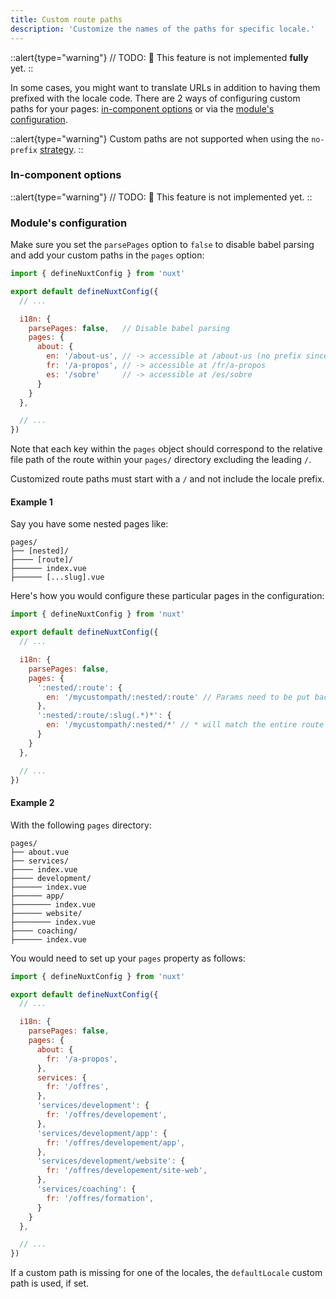 ```yaml
---
title: Custom route paths
description: 'Customize the names of the paths for specific locale.'
---
```


::alert{type="warning"}
// TODO:
🚧 This feature is not implemented **fully** yet.
::

In some cases, you might want to translate URLs in addition to having them prefixed with the locale code. There are 2 ways of configuring custom paths for your pages: [in-component options](#in-component-options) or via the [module's configuration](#modules-configuration).

::alert{type="warning"}
Custom paths are not supported when using the `no-prefix` [strategy](/strategies).
::

### In-component options

::alert{type="warning"}
// TODO:
🚧 This feature is not implemented yet.
::

### Module's configuration

Make sure you set the `parsePages` option to `false` to disable babel parsing and add your custom paths in the `pages` option:

```js {}[nuxt.config.js]
import { defineNuxtConfig } from 'nuxt'

export default defineNuxtConfig({
  // ...

  i18n: {
    parsePages: false,   // Disable babel parsing
    pages: {
      about: {
        en: '/about-us', // -> accessible at /about-us (no prefix since it's the default locale)
        fr: '/a-propos', // -> accessible at /fr/a-propos
        es: '/sobre'     // -> accessible at /es/sobre
      }
    }
  },

  // ...
})
```

Note that each key within the `pages` object should correspond to the relative file path of the route within your `pages/` directory excluding the leading `/`.

Customized route paths must start with a `/` and not include the locale prefix.

#### Example 1

Say you have some nested pages like:

```asciidoc
pages/
├── [nested]/
├──── [route]/
├────── index.vue
├────── [...slug].vue
```

Here's how you would configure these particular pages in the configuration:

```js {}[nuxt.config.js]
import { defineNuxtConfig } from 'nuxt'

export default defineNuxtConfig({
  // ...

  i18n: {
    parsePages: false,
    pages: {
      ':nested/:route': {
        en: '/mycustompath/:nested/:route' // Params need to be put back here as you would with vue-router
      },
      ':nested/:route/:slug(.*)*': {
        en: '/mycustompath/:nested/*' // * will match the entire route path after /:nested/
      }
    }
  },

  // ...
})
```

#### Example 2

With the following `pages` directory:

```asciidoc
pages/
├── about.vue
├── services/
├──── index.vue
├──── development/
├────── index.vue
├────── app/
├──────── index.vue
├────── website/
├──────── index.vue
├──── coaching/
├────── index.vue
```

You would need to set up your `pages` property as follows:

```js {}[nuxt.config.js]
import { defineNuxtConfig } from 'nuxt'

export default defineNuxtConfig({
  // ...

  i18n: {
    parsePages: false,
    pages: {
      about: {
        fr: '/a-propos',
      },
      services: {
        fr: '/offres',
      },
      'services/development': {
        fr: '/offres/developement',
      },
      'services/development/app': {
        fr: '/offres/developement/app',
      },
      'services/development/website': {
        fr: '/offres/developement/site-web',
      },
      'services/coaching': {
        fr: '/offres/formation',
      }
    }
  },

  // ...
})
```

If a custom path is missing for one of the locales, the `defaultLocale` custom path is used, if set.
